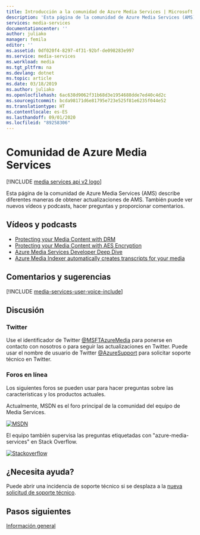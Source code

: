 ```yaml
---
title: Introducción a la comunidad de Azure Media Services | Microsoft Docs
description: 'Esta página de la comunidad de Azure Media Services (AMS) describe diferentes maneras de obtener actualizaciones de AMS, ver nuevos vídeos y podcasts, hacer preguntas y comentarios. '
services: media-services
documentationcenter: ''
author: juliako
manager: femila
editor: ''
ms.assetid: 0df020f4-8297-4f31-92bf-de098283e997
ms.service: media-services
ms.workload: media
ms.tgt_pltfrm: na
ms.devlang: dotnet
ms.topic: article
ms.date: 03/18/2019
ms.author: juliako
ms.openlocfilehash: 6ac638d9062f31b68d3e1954688dde7ed40c4d2c
ms.sourcegitcommit: bcda98171d6e81795e723e525f81e6235f044e52
ms.translationtype: HT
ms.contentlocale: es-ES
ms.lasthandoff: 09/01/2020
ms.locfileid: "89258306"
---
```

# <a name="azure-media-services-community"></a>Comunidad de Azure Media Services

[!INCLUDE [media services api v2 logo](./includes/v2-hr.md)]  

Esta página de la comunidad de Azure Media Services (AMS) describe diferentes maneras de obtener actualizaciones de AMS. También puede ver nuevos vídeos y podcasts, hacer preguntas y proporcionar comentarios.   

## <a name="videos-and-podcasts"></a>Vídeos y podcasts

- [Protecting your Media Content with DRM](https://azure.microsoft.com/documentation/videos/azurefridayprotectingyourmediacontentdrm/) 
- [Protecting your Media Content with AES Encryption](https://azure.microsoft.com/documentation/videos/azure-media-services-protecting-your-media-content-with-aes-encryption/) 
- [Azure Media Services Developer Deep Dive](https://azure.microsoft.com/documentation/videos/build-2015-azure-media-services-developer-deep-dive/) 
- [Azure Media Indexer automatically creates transcripts for your media](https://azure.microsoft.com/documentation/videos/azure-media-indexer-autoatically-creates-transcripts-for-your-media-with-adarsh-solanki/)  


## <a name="provide-feedback-and-make-suggestions"></a>Comentarios y sugerencias
[!INCLUDE [media-services-user-voice-include](../../../includes/media-services-user-voice-include.md)]

## <a name="discussion"></a>Discusión

### <a name="twitter"></a>Twitter

Use el identificador de Twitter [@MSFTAzureMedia](https://twitter.com/MSFTAzureMedia) para ponerse en contacto con nosotros o para seguir las actualizaciones en Twitter. Puede usar el nombre de usuario de Twitter [@AzureSupport](https://twitter.com/azuresupport) para solicitar soporte técnico en Twitter.  

### <a name="online-forums"></a>Foros en línea

Los siguientes foros se pueden usar para hacer preguntas sobre las características y los productos actuales.

Actualmente, MSDN es el foro principal de la comunidad del equipo de Media Services.

[![MSDN](./media/media-services-community/msdn.png)](/answers/topics/azure-media-services.html) 

El equipo también supervisa las preguntas etiquetadas con "azure-media-services" en Stack Overflow.

[![Stackoverflow](./media/media-services-community/stack-overflow.png)](https://stackoverflow.com/questions/tagged/azure-media-services) 

## <a name="need-help"></a>¿Necesita ayuda?

Puede abrir una incidencia de soporte técnico si se desplaza a la [nueva solicitud de soporte técnico](https://portal.azure.com/#blade/Microsoft_Azure_Support/HelpAndSupportBlade/newsupportrequest).

## <a name="next-steps"></a>Pasos siguientes

[Información general](media-services-overview.md)